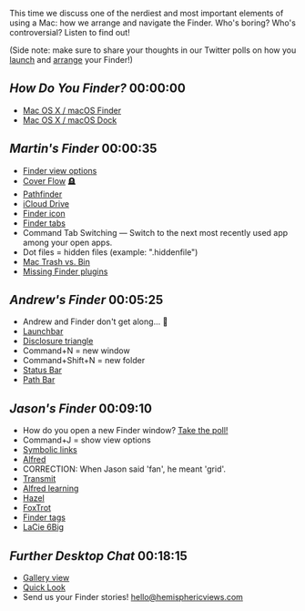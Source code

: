 This time we discuss one of the nerdiest and most important elements of using a Mac: how we arrange and navigate the Finder. Who's boring? Who's controversial? Listen to find out!

(Side note: make sure to share your thoughts in our Twitter polls on how you [launch](https://twitter.com/HemisphericV/status/1351846085900206082?s=20) and [arrange](https://twitter.com/HemisphericV/status/1351846245485080578?s=20) your Finder!)

## _How Do You Finder?_ 00:00:00
- [Mac OS X / macOS Finder](https://en.wikipedia.org/wiki/Finder_%28software%29)
- [Mac OS X / macOS Dock](https://en.wikipedia.org/wiki/Dock_(macOS))

## _Martin's Finder_ 00:00:35
- [Finder view options](https://support.apple.com/guide/mac-help/change-view-options-in-the-finder-on-mac-mchldaafb302/mac)
- [Cover Flow](https://en.wikipedia.org/wiki/Cover_Flow) 🪦
- [Pathfinder](https://cocoatech.com/#/)
- [iCloud Drive](https://www.apple.com/icloud/)
- [Finder icon](https://www.macworld.com/article/2920986/the-finder-icon-and-the-influence-of-fine-art-on-the-mac.html)
- [Finder tabs](https://support.apple.com/en-euro/guide/mac-help/mchlp1032/mac)
- Command Tab Switching — Switch to the next most recently used app among your open apps. 
- Dot files = hidden files (example: ".hiddenfile")
- [Mac Trash vs. Bin](https://macdailynews.com/2019/10/09/apple-renames-the-macs-trash-to-bin-in-the-u-k/)
- [Missing Finder plugins](https://www.macworld.com/article/3527413/how-to-get-rid-of-the-question-mark-on-your-finder-windows-toolbar.html)

## _Andrew's Finder_ 00:05:25
- Andrew and Finder don't get along... 🥲
- [Launchbar](https://obdev.at/products/launchbar/index.html)
- [Disclosure triangle](https://developer.apple.com/design/human-interface-guidelines/macos/buttons/disclosure-controls/)
- Command+N = new window
- Command+Shift+N = new folder
- [Status Bar](https://support.apple.com/guide/mac-help/customize-the-finder-toolbars-on-mac-mchlp3011/mac)
- [Path Bar](https://support.apple.com/guide/mac-help/customize-the-finder-toolbars-on-mac-mchlp3011/mac)

## _Jason's Finder_ 00:09:10
- How do you open a new Finder window? [Take the poll!](https://twitter.com/HemisphericV/status/1351846085900206082?s=20)
- Command+J = show view options
- [Symbolic links](https://en.wikipedia.org/wiki/Symbolic_link)
- [Alfred](https://www.alfredapp.com)
- CORRECTION: When Jason said 'fan', he meant 'grid'.
- [Transmit](https://www.panic.com/transmit/)
- [Alfred learning](https://www.alfredapp.com/help/features/default-results/)
- [Hazel](https://www.noodlesoft.com)
- [FoxTrot](https://foxtrot-search.com)
- [Finder tags](https://support.apple.com/guide/mac-help/tag-files-and-folders-mchlp15236/mac)
- [LaCie 6Big](https://www.lacie.com/products/big/6big-12big-thunderbolt-3/)

## _Further Desktop Chat_ 00:18:15
- [Gallery view](https://support.apple.com/guide/mac-help/change-view-options-in-the-finder-on-mac-mchldaafb302/mac)
- [Quick Look](https://support.apple.com/guide/mac-help/preview-files-with-quick-look-mh14119/mac)
- Send us your Finder stories! [hello@hemisphericviews.com](mailto:hello@hemisphericviews.com)  
